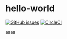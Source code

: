 # hello-world
[![GitHub issues](https://img.shields.io/github/issues/ydaigo/hello-world.svg)](https://github.com/ydaigo/hello-world/issues)
[![CircleCI](https://circleci.com/gh/ydaigo/hello-world/tree/main.svg?style=svg)](https://circleci.com/gh/ydaigo/hello-world/tree/main)

aaaa

